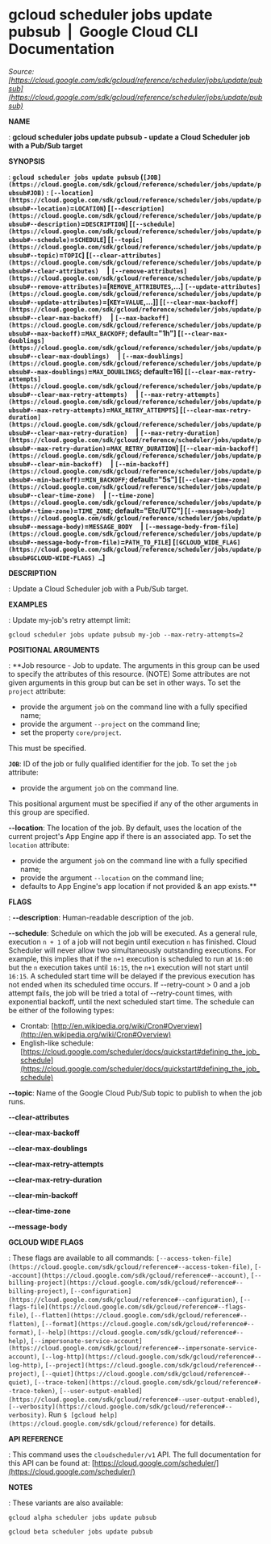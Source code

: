 # gcloud scheduler jobs update pubsub  |  Google Cloud CLI Documentation

*Source: [https://cloud.google.com/sdk/gcloud/reference/scheduler/jobs/update/pubsub](https://cloud.google.com/sdk/gcloud/reference/scheduler/jobs/update/pubsub)*

**NAME**

: **gcloud scheduler jobs update pubsub - update a Cloud Scheduler job with a Pub/Sub target**

**SYNOPSIS**

: **`gcloud scheduler jobs update pubsub` (`[JOB](https://cloud.google.com/sdk/gcloud/reference/scheduler/jobs/update/pubsub#JOB)` : `[--location](https://cloud.google.com/sdk/gcloud/reference/scheduler/jobs/update/pubsub#--location)`=`LOCATION`) [`[--description](https://cloud.google.com/sdk/gcloud/reference/scheduler/jobs/update/pubsub#--description)`=`DESCRIPTION`] [`[--schedule](https://cloud.google.com/sdk/gcloud/reference/scheduler/jobs/update/pubsub#--schedule)`=`SCHEDULE`] [`[--topic](https://cloud.google.com/sdk/gcloud/reference/scheduler/jobs/update/pubsub#--topic)`=`TOPIC`] [`[--clear-attributes](https://cloud.google.com/sdk/gcloud/reference/scheduler/jobs/update/pubsub#--clear-attributes)`     | `[--remove-attributes](https://cloud.google.com/sdk/gcloud/reference/scheduler/jobs/update/pubsub#--remove-attributes)`=[`REMOVE_ATTRIBUTES`,…] `[--update-attributes](https://cloud.google.com/sdk/gcloud/reference/scheduler/jobs/update/pubsub#--update-attributes)`=[`KEY`=`VALUE`,…]] [`[--clear-max-backoff](https://cloud.google.com/sdk/gcloud/reference/scheduler/jobs/update/pubsub#--clear-max-backoff)`     | `[--max-backoff](https://cloud.google.com/sdk/gcloud/reference/scheduler/jobs/update/pubsub#--max-backoff)`=`MAX_BACKOFF`; default="1h"] [`[--clear-max-doublings](https://cloud.google.com/sdk/gcloud/reference/scheduler/jobs/update/pubsub#--clear-max-doublings)`     | `[--max-doublings](https://cloud.google.com/sdk/gcloud/reference/scheduler/jobs/update/pubsub#--max-doublings)`=`MAX_DOUBLINGS`; default=16] [`[--clear-max-retry-attempts](https://cloud.google.com/sdk/gcloud/reference/scheduler/jobs/update/pubsub#--clear-max-retry-attempts)`     | `[--max-retry-attempts](https://cloud.google.com/sdk/gcloud/reference/scheduler/jobs/update/pubsub#--max-retry-attempts)`=`MAX_RETRY_ATTEMPTS`] [`[--clear-max-retry-duration](https://cloud.google.com/sdk/gcloud/reference/scheduler/jobs/update/pubsub#--clear-max-retry-duration)`     | `[--max-retry-duration](https://cloud.google.com/sdk/gcloud/reference/scheduler/jobs/update/pubsub#--max-retry-duration)`=`MAX_RETRY_DURATION`] [`[--clear-min-backoff](https://cloud.google.com/sdk/gcloud/reference/scheduler/jobs/update/pubsub#--clear-min-backoff)`     | `[--min-backoff](https://cloud.google.com/sdk/gcloud/reference/scheduler/jobs/update/pubsub#--min-backoff)`=`MIN_BACKOFF`; default="5s"] [`[--clear-time-zone](https://cloud.google.com/sdk/gcloud/reference/scheduler/jobs/update/pubsub#--clear-time-zone)`     | `[--time-zone](https://cloud.google.com/sdk/gcloud/reference/scheduler/jobs/update/pubsub#--time-zone)`=`TIME_ZONE`; default="Etc/UTC"] [`[--message-body](https://cloud.google.com/sdk/gcloud/reference/scheduler/jobs/update/pubsub#--message-body)`=`MESSAGE_BODY`     | `[--message-body-from-file](https://cloud.google.com/sdk/gcloud/reference/scheduler/jobs/update/pubsub#--message-body-from-file)`=`PATH_TO_FILE`] [`[GCLOUD_WIDE_FLAG](https://cloud.google.com/sdk/gcloud/reference/scheduler/jobs/update/pubsub#GCLOUD-WIDE-FLAGS) …`]**

**DESCRIPTION**

: Update a Cloud Scheduler job with a Pub/Sub target.

**EXAMPLES**

: Update my-job's retry attempt limit:

```
gcloud scheduler jobs update pubsub my-job --max-retry-attempts=2
```

**POSITIONAL ARGUMENTS**

: **Job resource - Job to update. The arguments in this group can be used to specify
the attributes of this resource. (NOTE) Some attributes are not given arguments
in this group but can be set in other ways.
To set the `project` attribute:

- provide the argument `job` on the command line with a fully specified
name;
- provide the argument `--project` on the command line;
- set the property `core/project`.

This must be specified.

**`JOB`**:
ID of the job or fully qualified identifier for the job.
To set the `job` attribute:

- provide the argument `job` on the command line.

This positional argument must be specified if any of the other arguments in this
group are specified.

**--location**:
The location of the job. By default, uses the location of the current project's
App Engine app if there is an associated app.
To set the `location` attribute:

- provide the argument `job` on the command line with a fully specified
name;
- provide the argument `--location` on the command line;
- defaults to App Engine's app location if not provided & an app exists.**

**FLAGS**

: **--description**:
Human-readable description of the job.

**--schedule**:
Schedule on which the job will be executed.
As a general rule, execution `n + 1` of a job will not begin until
execution `n` has finished. Cloud Scheduler will never allow two
simultaneously outstanding executions. For example, this implies that if the
`n+1` execution is scheduled to run at `16:00` but the
`n` execution takes until `16:15`, the `n+1`
execution will not start until `16:15`. A scheduled start time will
be delayed if the previous execution has not ended when its scheduled time
occurs.
If --retry-count > 0 and a job attempt fails, the job will be tried a total
of --retry-count times, with exponential backoff, until the next scheduled start
time.
The schedule can be either of the following types:

- Crontab: [http://en.wikipedia.org/wiki/Cron#Overview](http://en.wikipedia.org/wiki/Cron#Overview)
- English-like schedule: [https://cloud.google.com/scheduler/docs/quickstart#defining_the_job_schedule](https://cloud.google.com/scheduler/docs/quickstart#defining_the_job_schedule)

**--topic**:
Name of the Google Cloud Pub/Sub topic to publish to when the job runs.

**--clear-attributes**

**--clear-max-backoff**

**--clear-max-doublings**

**--clear-max-retry-attempts**

**--clear-max-retry-duration**

**--clear-min-backoff**

**--clear-time-zone**

**--message-body**

**GCLOUD WIDE FLAGS**

: These flags are available to all commands: `[--access-token-file](https://cloud.google.com/sdk/gcloud/reference#--access-token-file)`,
`[--account](https://cloud.google.com/sdk/gcloud/reference#--account)`, `[--billing-project](https://cloud.google.com/sdk/gcloud/reference#--billing-project)`,
`[--configuration](https://cloud.google.com/sdk/gcloud/reference#--configuration)`,
`[--flags-file](https://cloud.google.com/sdk/gcloud/reference#--flags-file)`,
`[--flatten](https://cloud.google.com/sdk/gcloud/reference#--flatten)`, `[--format](https://cloud.google.com/sdk/gcloud/reference#--format)`, `[--help](https://cloud.google.com/sdk/gcloud/reference#--help)`, `[--impersonate-service-account](https://cloud.google.com/sdk/gcloud/reference#--impersonate-service-account)`,
`[--log-http](https://cloud.google.com/sdk/gcloud/reference#--log-http)`,
`[--project](https://cloud.google.com/sdk/gcloud/reference#--project)`, `[--quiet](https://cloud.google.com/sdk/gcloud/reference#--quiet)`, `[--trace-token](https://cloud.google.com/sdk/gcloud/reference#--trace-token)`, `[--user-output-enabled](https://cloud.google.com/sdk/gcloud/reference#--user-output-enabled)`,
`[--verbosity](https://cloud.google.com/sdk/gcloud/reference#--verbosity)`.
Run `$ [gcloud help](https://cloud.google.com/sdk/gcloud/reference)` for details.

**API REFERENCE**

: This command uses the `cloudscheduler/v1` API. The full documentation
for this API can be found at: [https://cloud.google.com/scheduler/](https://cloud.google.com/scheduler/)

**NOTES**

: These variants are also available:

```
gcloud alpha scheduler jobs update pubsub
```

```
gcloud beta scheduler jobs update pubsub
```